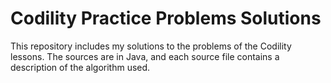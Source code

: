 # Codility Practice Problems Solutions

This repository includes my solutions to the problems of the Codility lessons. The sources are in Java, and each source file contains a description of the algorithm used.

